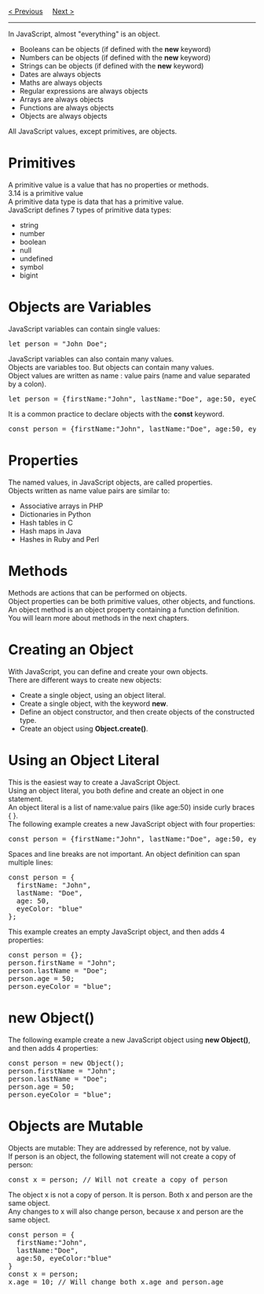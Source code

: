 <a href="/JS/Versions/History.md">&lt; Previous</a>
&nbsp;&nbsp;&nbsp;
<a href="/JS/Objects/Properties.md">Next &gt;</a>
<hr>
In JavaScript, almost "everything" is an object.
<ul>
  <li>Booleans can be objects (if defined with the <b>new</b> keyword)</li>
  <li>Numbers can be objects (if defined with the <b>new</b> keyword)</li>
  <li>Strings can be objects (if defined with the <b>new</b> keyword)</li>
  <li>Dates are always objects</li>
  <li>Maths are always objects</li>
  <li>Regular expressions are always objects</li>
  <li>Arrays are always objects</li>
  <li>Functions are always objects</li>
  <li>Objects are always objects</li>
</ul>
All JavaScript values, except primitives, are objects.
<h1>Primitives</h1>
A primitive value is a value that has no properties or methods.
<br>
3.14 is a primitive value
<br>
A primitive data type is data that has a primitive value.
<br>
JavaScript defines 7 types of primitive data types:
<ul>
  <li>string</li>
  <li>number</li>
  <li>boolean</li>
  <li>null</li>
  <li>undefined</li>
  <li>symbol</li>
  <li>bigint</li>
</ul>
<h1>Objects are Variables</h1>
JavaScript variables can contain single values:
<pre>let person = "John Doe";</pre>
JavaScript variables can also contain many values.
<br>
Objects are variables too. But objects can contain many values.
<br>
Object values are written as name : value pairs (name and value separated by a colon).
<pre>let person = {firstName:"John", lastName:"Doe", age:50, eyeColor:"blue"};</pre>
It is a common practice to declare objects with the <b>const</b> keyword.
<pre>const person = {firstName:"John", lastName:"Doe", age:50, eyeColor:"blue"};</pre>
<h1>Properties</h1>
The named values, in JavaScript objects, are called properties.
<br>
Objects written as name value pairs are similar to:
<ul>
  <li>Associative arrays in PHP</li>
  <li>Dictionaries in Python</li>
  <li>Hash tables in C</li>
  <li>Hash maps in Java</li>
  <li>Hashes in Ruby and Perl</li>
</ul>
<h1>Methods</h1>
Methods are actions that can be performed on objects.
<br>
Object properties can be both primitive values, other objects, and functions.
<br>
An object method is an object property containing a function definition.
<br>
You will learn more about methods in the next chapters.
<h1>Creating an Object</h1>
With JavaScript, you can define and create your own objects.
<br>
There are different ways to create new objects:
<ul>
  <li>Create a single object, using an object literal.</li>
  <li>Create a single object, with the keyword <b>new</b>.</li>
  <li>Define an object constructor, and then create objects of the constructed type.</li>
  <li>Create an object using <b>Object.create()</b>.</li>
</ul>
<h1>Using an Object Literal</h1>
This is the easiest way to create a JavaScript Object.
<br>
Using an object literal, you both define and create an object in one statement.
<br>
An object literal is a list of name:value pairs (like age:50) inside curly braces { }.
<br>
The following example creates a new JavaScript object with four properties:
<pre>const person = {firstName:"John", lastName:"Doe", age:50, eyeColor:"blue"};</pre>
Spaces and line breaks are not important. An object definition can span multiple lines:
<pre>
const person = {
  firstName: "John",
  lastName: "Doe",
  age: 50,
  eyeColor: "blue"
};
</pre>
This example creates an empty JavaScript object, and then adds 4 properties:
<pre>
const person = {};
person.firstName = "John";
person.lastName = "Doe";
person.age = 50;
person.eyeColor = "blue";
</pre>
<h1>new Object()</h1>
The following example create a new JavaScript object using <b>new Object()</b>, and then adds 4 properties:
<pre>
const person = new Object();
person.firstName = "John";
person.lastName = "Doe";
person.age = 50;
person.eyeColor = "blue";
</pre>
<h1>Objects are Mutable</h1>
Objects are mutable: They are addressed by reference, not by value.
<br>
If person is an object, the following statement will not create a copy of person:
<pre>const x = person; // Will not create a copy of person</pre>
The object x is not a copy of person. It is person. Both x and person are the same object.
<br>
Any changes to x will also change person, because x and person are the same object.
<pre>
const person = {
  firstName:"John",
  lastName:"Doe",
  age:50, eyeColor:"blue"
}
const x = person;
x.age = 10; // Will change both x.age and person.age
</pre>
